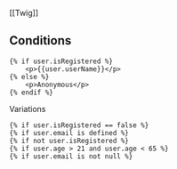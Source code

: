 [[Twig]]

## Conditions

```  twig
{% if user.isRegistered %}
	<p>{{user.userName}}</p>
{% else %}
	<p>Anonymous</p>
{% endif %}
```

Variations

``` twig
{% if user.isRegistered == false %}
{% if user.email is defined %}
{% if not user.isRegistered %}
{% if user.age > 21 and user.age < 65 %}
{% if user.email is not null %}
```

